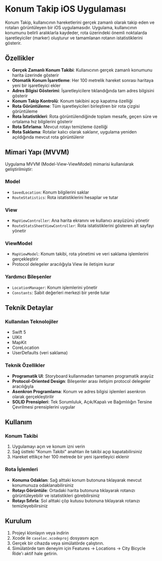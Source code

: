 # Konum Takip iOS Uygulaması

Konum Takip, kullanıcının hareketlerini gerçek zamanlı olarak takip eden ve rotaları görüntüleyen bir iOS uygulamasıdır. Uygulama, kullanıcının konumunu belirli aralıklarla kaydeder, rota üzerindeki önemli noktalarda işaretleyiciler (marker) oluşturur ve tamamlanan rotanın istatistiklerini gösterir.

## Özellikler

- **Gerçek Zamanlı Konum Takibi**: Kullanıcının gerçek zamanlı konumunu harita üzerinde gösterir
- **Otomatik Konum İşaretleme**: Her 100 metrelik hareket sonrası haritaya yeni bir işaretleyici ekler
- **Adres Bilgisi Gösterimi**: İşaretleyicilere tıklandığında tam adres bilgisini gösterir
- **Konum Takip Kontrolü**: Konum takibini açıp kapatma özelliği
- **Rota Görüntüleme**: Tüm işaretleyicileri birleştiren bir rota çizgisi görüntüleme
- **Rota İstatistikleri**: Rota görüntülendiğinde toplam mesafe, geçen süre ve ortalama hız bilgilerini gösterir
- **Rota Sıfırlama**: Mevcut rotayı temizleme özelliği
- **Rota Saklama**: Rotalar kalıcı olarak saklanır, uygulama yeniden açıldığında mevcut rota görüntülenir

## Mimari Yapı (MVVM)

Uygulama MVVM (Model-View-ViewModel) mimarisi kullanılarak geliştirilmiştir:

### Model
- `SavedLocation`: Konum bilgilerini saklar
- `RouteStatistics`: Rota istatistiklerini hesaplar ve tutar

### View
- `MapViewController`: Ana harita ekranını ve kullanıcı arayüzünü yönetir
- `RouteStatsSheetViewController`: Rota istatistiklerini gösteren alt sayfayı yönetir

### ViewModel
- `MapViewModel`: Konum takibi, rota yönetimi ve veri saklama işlemlerini gerçekleştirir
- Protocol delegeler aracılığıyla View ile iletişim kurar

### Yardımcı Bileşenler
- `LocationManager`: Konum işlemlerini yönetir
- `Constants`: Sabit değerleri merkezi bir yerde tutar

## Teknik Detaylar

### Kullanılan Teknolojiler
- Swift 5
- UIKit
- MapKit
- CoreLocation
- UserDefaults (veri saklama)

### Teknik Özellikler
- **Programatik UI**: Storyboard kullanmadan tamamen programatik arayüz
- **Protocol-Oriented Design**: Bileşenler arası iletişim protocol delegeler aracılığıyla
- **Asenkron Programlama**: Konum ve adres bilgisi işlemleri asenkron olarak gerçekleştirilir
- **SOLID Prensipleri**: Tek Sorumluluk, Açık/Kapalı ve Bağımlılığın Tersine Çevrilmesi prensiplerini uygular

## Kullanım

### Konum Takibi
1. Uygulamayı açın ve konum izni verin
2. Sağ üstteki "Konum Takibi" anahtarı ile takibi açıp kapatabilirsiniz
3. Hareket ettikçe her 100 metrede bir yeni işaretleyici eklenir

### Rota İşlemleri
- **Konuma Odaklan**: Sağ alttaki konum butonuna tıklayarak mevcut konumunuza odaklanabilirsiniz
- **Rotayı Görüntüle**: Ortadaki harita butonuna tıklayarak rotanızı görüntüleyebilir ve istatistikleri görebilirsiniz
- **Rotayı Sıfırla**: Sol alttaki çöp kutusu butonuna tıklayarak rotanızı temizleyebilirsiniz

## Kurulum

1. Projeyi klonlayın veya indirin
2. Xcode ile `caseloc.xcodeproj` dosyasını açın
3. Gerçek bir cihazda veya simülatörde çalıştırın.
4. Simülatörde tam deneyim için Features -> Locations -> City Bicycle Ride'ı aktif hale getirin.
